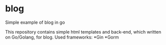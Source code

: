 # blog
Simple example of blog in go

This repository contains simple html templates and back-end, which written on Go/Golang, for blog.
Used frameworks: 
*Gin
*Gorm
